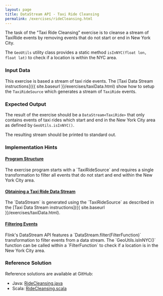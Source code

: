 ```yaml
---
layout: page
title: DataStream API - Taxi Ride Cleansing
permalink: /exercises/rideCleansing.html
---
```


The task of the "Taxi Ride Cleansing" exercise is to cleanse a stream of TaxiRide events by removing events that do not start or end in New York City.

The `GeoUtils` utility class provides a static method `isInNYC(float lon, float lat)` to check if a location is within the NYC area.

### Input Data

This exercise is based a stream of taxi ride events. The [Taxi Data Stream instructions]({{ site.baseurl }}/exercises/taxiData.html) show how to setup the `TaxiRideSource` which generates a stream of `TaxiRide` events.

### Expected Output

The result of the exercise should be a `DataStream<TaxiRide>` that only contains events of taxi rides which start and end in the New York City area as defined by `GeoUtils.isInNYC()`. 

The resulting stream should be printed to standard out.

### Implementation Hints

<div class="panel-group" id="accordion" role="tablist" aria-multiselectable="true">
  <div class="panel panel-default">
    <div class="panel-heading" role="tab" id="headingOne">
      <h4 class="panel-title">
        <a class="collapsed" role="button" data-toggle="collapse" data-parent="#accordion" href="#collapseOne" aria-expanded="false" aria-controls="collapseOne">
Program Structure
        </a>
      </h4>
    </div>
    <div id="collapseOne" class="panel-collapse collapse" role="tabpanel" aria-labelledby="headingOne">
      <div class="panel-body" markdown="span">
The exercise program starts with a `TaxiRideSource` and requires a single transformation to filter all events that do not start and end within the New York City area.
      </div>
    </div>
  </div>
  <div class="panel panel-default">
    <div class="panel-heading" role="tab" id="headingTwo">
      <h4 class="panel-title">
        <a class="collapsed" role="button" data-toggle="collapse" data-parent="#accordion" href="#collapseTwo" aria-expanded="false" aria-controls="collapseTwo">
Obtaining a Taxi Ride Data Stream
        </a>
      </h4>
    </div>
    <div id="collapseTwo" class="panel-collapse collapse" role="tabpanel" aria-labelledby="headingTwo">
      <div class="panel-body" markdown="span">
The `DataStream<TaxiRide>` is generated using the `TaxiRideSource` as described in the [Taxi Data Stream instructions]({{ site.baseurl }}/exercises/taxiData.html).
      </div>
    </div>
  </div>
  <div class="panel panel-default">
    <div class="panel-heading" role="tab" id="headingThree">
      <h4 class="panel-title">
        <a class="collapsed" role="button" data-toggle="collapse" data-parent="#accordion" href="#collapseThree" aria-expanded="false" aria-controls="collapseThree">
Filtering Events
        </a>
      </h4>
    </div>
    <div id="collapseThree" class="panel-collapse collapse" role="tabpanel" aria-labelledby="headingThree">
      <div class="panel-body" markdown="span">
Flink's DataStream API features a `DataStream.filter(FilterFunction)` transformation to filter events from a data stream. The `GeoUtils.isInNYC()` function can be called within a `FilterFunction` to check if a location is in the New York City area.
      </div>
    </div>
  </div>
</div>


### Reference Solution

Reference solutions are available at GitHub:

- Java: [RideCleansing.java](https://github.com/dataArtisans/flink-training-exercises/blob/master/src/main/java/com/dataartisans/flinktraining/exercises/datastream_java/ride_cleansing/RideCleansing.java)
- Scala: [RideCleansing.scala](https://github.com/dataArtisans/flink-training-exercises/blob/master/src/main/scala/com/dataartisans/flinktraining/exercises/datastream_scala/ride_cleansing/RideCleansing.scala)